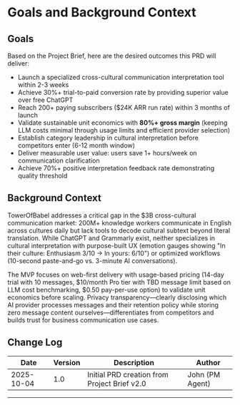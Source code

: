 # Goals and Background Context

## Goals

Based on the Project Brief, here are the desired outcomes this PRD will deliver:

- Launch a specialized cross-cultural communication interpretation tool within 2-3 weeks
- Achieve 30%+ trial-to-paid conversion rate by providing superior value over free ChatGPT
- Reach 200+ paying subscribers ($24K ARR run rate) within 3 months of launch
- Validate sustainable unit economics with **80%+ gross margin** (keeping LLM costs minimal through usage limits and efficient provider selection)
- Establish category leadership in cultural interpretation before competitors enter (6-12 month window)
- Deliver measurable user value: users save 1+ hours/week on communication clarification
- Achieve 70%+ positive interpretation feedback rate demonstrating quality threshold

## Background Context

TowerOfBabel addresses a critical gap in the $3B cross-cultural communication market: 200M+ knowledge workers communicate in English across cultures daily but lack tools to decode cultural subtext beyond literal translation. While ChatGPT and Grammarly exist, neither specializes in cultural interpretation with purpose-built UX (emotion gauges showing "In their culture: Enthusiasm 3/10 → In yours: 6/10") or optimized workflows (10-second paste-and-go vs. 3-minute AI conversations).

The MVP focuses on web-first delivery with usage-based pricing (14-day trial with 10 messages, $10/month Pro tier with TBD message limit based on LLM cost benchmarking, $0.50 pay-per-use option) to validate unit economics before scaling. Privacy transparency—clearly disclosing which AI provider processes messages and their retention policy while storing zero message content ourselves—differentiates from competitors and builds trust for business communication use cases.

## Change Log

| Date | Version | Description | Author |
|------|---------|-------------|--------|
| 2025-10-04 | 1.0 | Initial PRD creation from Project Brief v2.0 | John (PM Agent) |

---

